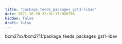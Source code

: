 ```yaml
---
title: "package_feeds_packages_gst1-libav"
date: 2021-10-30 22:31:17.926756
hidden: false
draft: false
---
```


bcm27xx/bcm2711/package_feeds_packages_gst1-libav

